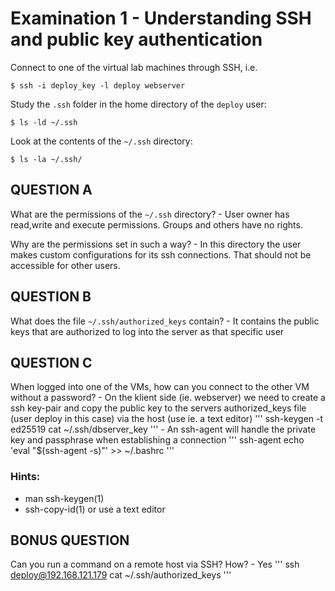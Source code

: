 # Examination 1 - Understanding SSH and public key authentication

Connect to one of the virtual lab machines through SSH, i.e.

    $ ssh -i deploy_key -l deploy webserver

Study the `.ssh` folder in the home directory of the `deploy` user:

    $ ls -ld ~/.ssh

Look at the contents of the `~/.ssh` directory:

    $ ls -la ~/.ssh/

## QUESTION A

What are the permissions of the `~/.ssh` directory?
    - User owner has read,write and execute permissions. Groups and others have no rights.

Why are the permissions set in such a way?
    - In this directory the user makes custom configurations for its ssh connections. That should not be accessible for other users.

## QUESTION B

What does the file `~/.ssh/authorized_keys` contain?
    - It contains the public keys that are authorized to log into the server as that specific user

## QUESTION C

When logged into one of the VMs, how can you connect to the
other VM without a password? 
    - On the klient side (ie. webserver) we need to create a ssh key-pair and copy the public key to the servers authorized_keys file (user deploy in this case) via the host (use ie. a text editor)
        '''
        ssh-keygen -t ed25519
        cat ~/.ssh/dbserver_key
        '''
    - An ssh-agent will handle the private key and passphrase when establishing a connection
        '''
        ssh-agent
        echo 'eval "$(ssh-agent -s)"' >> ~/.bashrc
        '''

### Hints:

* man ssh-keygen(1)
* ssh-copy-id(1) or use a text editor

## BONUS QUESTION

Can you run a command on a remote host via SSH? How?
    - Yes
    '''
    ssh deploy@192.168.121.179 cat ~/.ssh/authorized_keys
    '''
